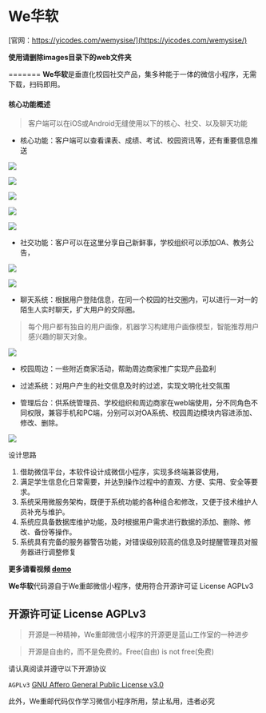 We华软
===
[官网：https://yicodes.com/wemysise/](https://yicodes.com/wemysise/)

**使用请删除images目录下的web文件夹**

=======
**We华软**是垂直化校园社交产品，集多种能于一体的微信小程序，无需下载，扫码即用。

#### 核心功能概述

>客户端可以在iOS或Android无缝使用以下的核心、社交、以及聊天功能

* 核心功能：客户端可以查看课表、成绩、考试、校园资讯等，还有重要信息推送

![](https://yicodes.com/wemysise/images/web/a3.jpg)

![](https://yicodes.com/wemysise/images/web/a2.jpg)

![](https://yicodes.com/wemysise/images/web/a4.jpg)

![](https://yicodes.com/wemysise/images/web/a9.jpg)

![](https://yicodes.com/wemysise/images/web/a1.jpg)


* 社交功能：客户可以在这里分享自己新鲜事，学校组织可以添加OA、教务公告，

![](https://yicodes.com/wemysise/images/web/a6.jpg)

![](https://yicodes.com/wemysise/images/web/a10.jpg)


* 聊天系统：根据用户登陆信息，在同一个校园的社交圈内，可以进行一对一的陌生人实时聊天，扩大用户的交际圈。

>每个用户都有独自的用户画像，机器学习构建用户画像模型，智能推荐用户感兴趣的聊天对象。

![](https://yicodes.com/wemysise/images/web/a7.jpg)


* 校园周边：一些附近商家活动，帮助周边商家推广实现产品盈利

* 过滤系统：对用户产生的社交信息及时的过滤，实现文明化社交氛围

* 管理后台：供系统管理员、学校组织和周边商家在web端使用，分不同角色不同权限，兼容手机和PC端，分别可以对OA系统、校园周边模块内容进添加、修改、删除。

![](https://yicodes.com/wemysise/images/web/a8.jpg)


设计思路

1.	借助微信平台，本软件设计成微信小程序，实现多终端兼容使用，
2.	满足学生信息化日常需要，并达到操作过程中的直观、方便、实用、安全等要求。
3.	系统采用微服务架构，既便于系统功能的各种组合和修改，又便于技术维护人员补充与维护。
4.	系统应具备数据库维护功能，及时根据用户需求进行数据的添加、删除、修改、备份等操作。
5.	系统具有完备的服务器警告功能，对错误级别较高的信息及时提醒管理员对服务器进行调整修复

**更多请看视频 [demo](https://v.qq.com/x/page/m0394fkrzo2.html)**

**We华软**代码源自于We重邮微信小程序，使用符合开源许可证 License AGPLv3

## 开源许可证 License AGPLv3
 
> 开源是一种精神，We重邮微信小程序的开源更是蓝山工作室的一种进步
 
> 开源是自由的，而不是免费的。Free(自由) is not free(免费)

请认真阅读并遵守以下开源协议

`AGPLv3` [GNU Affero General Public License v3.0](https://github.com/lanshan-studio/wecqupt/blob/master/LICENSE)

此外，We重邮代码仅作学习微信小程序所用，禁止私用，违者必究